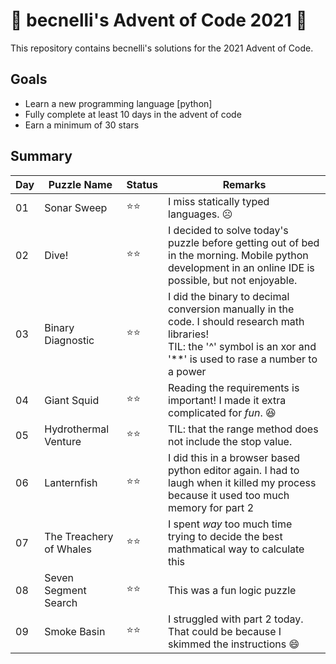 # 🎄 becnelli's Advent of Code 2021 🎄
This repository contains becnelli's solutions for the 2021 Advent of Code. 

## Goals
- Learn a new programming language [python]
- Fully complete at least 10 days in the advent of code
- Earn a minimum of 30 stars

## Summary

Day | Puzzle Name     | Status | Remarks |
---    |---           |---     |---    |
01     | Sonar Sweep  | ⭐⭐ | I miss statically typed languages. ☹️
02     | Dive!        | ⭐⭐ | I decided to solve today's puzzle before getting out of bed in the morning. Mobile python development in an online IDE is possible, but not enjoyable. 
03     | Binary Diagnostic | ⭐⭐ | I did the binary to decimal conversion manually in the code.  I should research math libraries!<Br/>TIL: the '^' symbol is an xor and '\*\*' is used to rase a number to a power
04     | Giant Squid | ⭐⭐ | Reading the requirements is important!  I made it extra complicated for *fun*. 😆 
05     | Hydrothermal Venture | ⭐⭐ | TIL: that the range method does not include the stop value. 
06     | Lanternfish | ⭐⭐ | I did this in a browser based python editor again.  I had to laugh when it killed my process because it used too much memory for part 2
07     | The Treachery of Whales | ⭐⭐ | I spent *way* too much time trying to decide the best mathmatical way to calculate this 
08     | Seven Segment Search | ⭐⭐ | This was a fun logic puzzle
09     | Smoke Basin | ⭐⭐ | I struggled with part 2 today. That could be because I skimmed the instructions 😄
